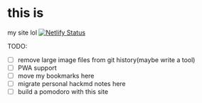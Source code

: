 # this is

my site lol
[![Netlify Status](https://api.netlify.com/api/v1/badges/8d2b12c7-34ac-4465-9ecd-eee56dfd7576/deploy-status)](https://app.netlify.com/sites/boring-wiles-6b5d88/deploys)

TODO:

- [ ] remove large image files from git history(maybe write a tool)
- [ ] PWA support
- [ ] move my bookmarks here
- [ ] migrate personal hackmd notes here
- [ ] build a pomodoro with this site
